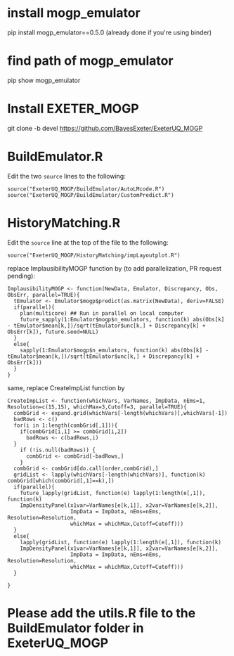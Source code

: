 # install mogp_emulator

pip install mogp_emulator==0.5.0 
(already done if you're using binder)

# find path of mogp_emulator

pip show mogp_emulator

# Install EXETER_MOGP

git clone -b devel https://github.com/BayesExeter/ExeterUQ_MOGP

# BuildEmulator.R

Edit the two `source` lines to the following:

```
source("ExeterUQ_MOGP/BuildEmulator/AutoLMcode.R")
source("ExeterUQ_MOGP/BuildEmulator/CustomPredict.R")
```

# HistoryMatching.R

Edit the `source` line at the top of the file to the following:

```
source("ExeterUQ_MOGP/HistoryMatching/impLayoutplot.R")
```

replace ImplausibilityMOGP function by (to add parallelization, PR request pending):

```
ImplausibilityMOGP <- function(NewData, Emulator, Discrepancy, Obs, ObsErr, parallel=TRUE){
  tEmulator <- Emulator$mogp$predict(as.matrix(NewData), deriv=FALSE)
  if(parallel){
    plan(multicore) ## Run in parallel on local computer
    future_sapply(1:Emulator$mogp$n_emulators, function(k) abs(Obs[k] - tEmulator$mean[k,])/sqrt(tEmulator$unc[k,] + Discrepancy[k] + ObsErr[k]), future.seed=NULL)
  }
  else{
    sapply(1:Emulator$mogp$n_emulators, function(k) abs(Obs[k] - tEmulator$mean[k,])/sqrt(tEmulator$unc[k,] + Discrepancy[k] + ObsErr[k]))
  }
}
```
same, replace CreateImpList function by

```
CreateImpList <- function(whichVars, VarNames, ImpData, nEms=1, Resolution=c(15,15), whichMax=3,Cutoff=3, parallel=TRUE){
  combGrid <- expand.grid(whichVars[-length(whichVars)],whichVars[-1])
  badRows <- c()
  for(i in 1:length(combGrid[,1])){
    if(combGrid[i,1] >= combGrid[i,2])
      badRows <- c(badRows,i)
  }
    if (!is.null(badRows)) { 
      combGrid <- combGrid[-badRows,]
    }
  combGrid <- combGrid[do.call(order,combGrid),]
  gridList <- lapply(whichVars[-length(whichVars)], function(k) combGrid[which(combGrid[,1]==k),])
  if(parallel){
    future_lapply(gridList, function(e) lapply(1:length(e[,1]), function(k) 
    ImpDensityPanel(x1var=VarNames[e[k,1]], x2var=VarNames[e[k,2]], 
                    ImpData = ImpData, nEms=nEms, Resolution=Resolution, 
                    whichMax = whichMax,Cutoff=Cutoff)))
  }
  else{
    lapply(gridList, function(e) lapply(1:length(e[,1]), function(k) 
    ImpDensityPanel(x1var=VarNames[e[k,1]], x2var=VarNames[e[k,2]], 
                    ImpData = ImpData, nEms=nEms, Resolution=Resolution, 
                    whichMax = whichMax,Cutoff=Cutoff)))
  }
  
}
```


# Please add the utils.R file to the BuildEmulator folder in ExeterUQ_MOGP
